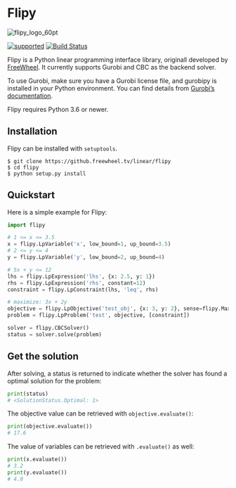 # Flipy

![flipy_logo_60pt](https://user-images.githubusercontent.com/1311594/73421313-6cea4500-42f3-11ea-9ea7-25a0af70ac4f.png)

[![supported](https://img.shields.io/pypi/pyversions/flipy.svg)](https://pypi.python.org/pypi/flipy/)
[![Build Status](http://img.shields.io/travis/freewheel/flipy.svg?style=flat-square)](https://travis-ci.com/freewheel/flipy) 

Flipy is a Python linear programming interface library, originall developed by [FreeWheel](https://freewheel.com). It currently supports Gurobi and CBC as the backend solver.

To use Gurobi, make sure you have a Gurobi license file, and gurobipy is installed in your Python environment. You can find details from [Gurobi’s documentation](https://www.gurobi.com/documentation/8.1/quickstart_mac/the_gurobi_python_interfac.html).

Flipy requires Python 3.6 or newer.

## Installation

Flipy can be installed with `setuptools`.

```
$ git clone https://github.freewheel.tv/linear/flipy
$ cd flipy
$ python setup.py install
```

## Quickstart

Here is a simple example for Flipy:

```python
import flipy

# 1 <= x <= 3.5
x = flipy.LpVariable('x', low_bound=1, up_bound=3.5)
# 2 <= y <= 4
y = flipy.LpVariable('y', low_bound=2, up_bound=4)

# 5x + y <= 12
lhs = flipy.LpExpression('lhs', {x: 2.5, y: 1})
rhs = flipy.LpExpression('rhs', constant=12) 
constraint = flipy.LpConstraint(lhs, 'leq', rhs)

# maximize: 3x + 2y
objective = flipy.LpObjective('test_obj', {x: 3, y: 2}, sense=flipy.Maximize)
problem = flipy.LpProblem('test', objective, [constraint])

solver = flipy.CBCSolver()
status = solver.solve(problem)
```

## Get the solution 

After solving, a status is returned to indicate whether the solver has found a optimal solution for the problem:

```python
print(status)
# <SolutionStatus.Optimal: 1>
```

The objective value can be retrieved with `objective.evaluate()`:

```python
print(objective.evaluate())
# 17.6
```

The value of variables can be retrieved with `.evaluate()` as well:

```python
print(x.evaluate())
# 3.2
print(y.evaluate())
# 4.0
```

